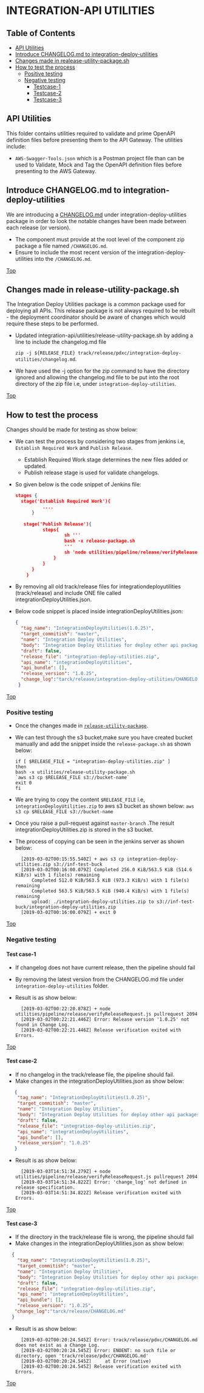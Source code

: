 # <a href="#top" id="top"></a> INTEGRATION-API UTILITIES

## Table of Contents
* [API Utilities](#api)
* [Introduce CHANGELOG.md to integration-deploy-utilities](#introduce)
* [Changes made in realease-utility-package.sh](#changes)
* [How to test the process](#process)
	* [Positive testing](#positive)
	* [Negative testing](#negative)
		* [Testcase-1](#test1)
		* [Testcase-2](#test2)
		* [Testcase-3](#test3)

## <a href="#api" id="api"></a> API Utilities

This folder contains utilities required to validate and prime OpenAPI definition files before presenting them to the API Gateway.  The utilities include:

* `AWS-Swagger-Tools.json` which is a Postman project file than can be used to Validate, Mock and Tag the OpenAPI definition files before presenting to the AWS Gateway.

## <a href="#introduce" id="introduce"></a>Introduce CHANGELOG.md to integration-deploy-utilities

We are introducing a [CHANGELOG.md](https://github.dxc.com/Platform-DXC/release-pipeline/blob/9946c380f386c742af5ce4b9688d1ea9f99d0e54/docs/CHANGE.md ) under integration-deploy-utilities package in order to look the notable changes have been made between each release (or version).

* The component must provide at the root level of the component zip package a file named `/CHANGELOG.md`.
* Ensure to include the most recent version of the integration-deploy-utilities into the `/CHANGELOG.md`.

[Top](#top)

## <a href="#changes" id="changes"></a> Changes made in release-utility-package.sh

The Integration Deploy Utilities package is a common package used for deploying all APIs. This release package is not always required to be rebuilt - the deployment coordinator should be aware of changes which would require these steps to be performed.

* Updated integration-api/utilities/release-utility-package.sh by adding a line to include the changelog.md file

  `zip -j ${RELEASE_FILE} track/release/pdxc/integration-deploy-utilities/changelog.md`.
  
* We have used the -j option for the zip command to have the directory ignored and allowing the changelog.md file to be put into the root directory of the zip file i.e, under `integration-deploy-utilities`.

[Top](#top)

## <a href="process" id="process"></a>How to test the process
Changes should be made for testing as show below:

* We can test the process by considering two stages from jenkins i.e, `Establish Required Work` and `Publish Release`.
  * Establish Required Work stage determines the new files added or updated.
  * Publish release stage is used for validate changelogs.
* So given below is the code snippet of Jenkins file:
  ```json        
  stages {
   	stage('Establish Required Work'){
			....
		}
	
	 stage('Publish Release'){
			steps{
					sh '''
					bash -x release-package.sh
					'''
					sh 'node utilities/pipeline/release/verifyReleaseRequest.js pullrequest ${CHANGE_ID}'
				}
			}
		}
	  }
	```

* By removing all old track/release files for integrationdeployutilities (track/release) and include ONE file called integrationDeployUtilities.json.

* Below code snippet is placed inside integrationDeployUtilities.json:
  
  ```json
  {
    "tag_name": "IntegrationDeployUtilities(1.0.25)",
    "target_commitish": "master",
    "name": "Integration Deploy Utilities",
    "body": "Integration Deploy Utilities for deploy other api packages. ",
    "draft": false,
    "release_file": "integration-deploy-utilities.zip",
    "api_name": "integrationDeployUtilities",
    "api_bundle": [],
    "release_version": "1.0.25",
    "change_log":"tarck/release/integration-deploy-utilities/CHANGELOG.md"
   }
  ```
  
[Top](#top)  

### <a href="#positive" id="positive"></a>Positive testing

* Once the changes made in [`release-utility-package`](#changes).
	
* We can test through the s3 bucket,make sure you have created bucket manually  and add the snippet  inside the `release-package.sh` as shown below:
    
      if [ $RELEASE_FILE = "integration-deploy-utilities.zip" ]
      then
      bash -x utilities/release-utility-package.sh
      `aws s3 cp $RELEASE_FILE s3://bucket-name`
      exit 0
      fi
* We are trying to copy the content  `$RELEASE_FILE` i.e, `integrationDeployUtilities.zip` to aws s3 bucket as shown below:
	`aws s3 cp $RELEASE_FILE s3://bucket-name`
* Once you raise a pull-request against `master-branch` .The result integrationDeployUtilities.zip is stored in the s3 bucket. 
* The process of copying can be seen in the jenkins server as shown below:
		
		[2019-03-02T00:15:55.540Z] + aws s3 cp integration-deploy-utilities.zip s3://inf-test-buck
		[2019-03-02T00:16:00.079Z] Completed 256.0 KiB/563.5 KiB (514.6 KiB/s) with 1 file(s) remaining
			Completed 512.0 KiB/563.5 KiB (973.3 KiB/s) with 1 file(s) remaining
			Completed 563.5 KiB/563.5 KiB (940.4 KiB/s) with 1 file(s) remaining
			upload: ./integration-deploy-utilities.zip to s3://inf-test-buck/integration-deploy-utilities.zip
		[2019-03-02T00:16:00.079Z] + exit 0

[Top](#top)

### <a href="#negative" id="negative"></a>Negative testing

#### <a href="#test1" id="test1"></a>Test case-1

* If changelog does not have current release, then the pipeline should fail 
* By removing the latest version from the CHANGELOG.md file under `integration-deploy-utilities` folder.
* Result is as show below:

		[2019-03-02T00:22:20.878Z] + node utilities/pipeline/release/verifyReleaseRequest.js pullrequest 2094
 		[2019-03-02T00:22:21.446Z] Error: Release version '1.0.25' not found in Change Log.
 		[2019-03-02T00:22:21.446Z] Release verification exited with Errors.

[Top](#top)

#### <a href="#test2" id="test2"></a>Test case-2
* If no changelog in the track/release file, the pipeline should fail.
* Make changes in the integrationDeployUtilities.json as show below:
```json
   {
    "tag_name": "IntegrationDeployUtilities(1.0.25)",
    "target_commitish": "master",
    "name": "Integration Deploy Utilities",
    "body": "Integration Deploy Utilities for deploy other api packages. ",
    "draft": false,
    "release_file": "integration-deploy-utilities.zip",
    "api_name": "integrationDeployUtilities",
    "api_bundle": [],
    "release_version": "1.0.25"
   }
   ```
* Result is as show below:

 		[2019-03-03T14:51:34.279Z] + node utilities/pipeline/release/verifyReleaseRequest.js pullrequest 2094
  		[2019-03-03T14:51:34.822Z] Error: 'change_log' not defined in release specification.
  		[2019-03-03T14:51:34.822Z] Release verification exited with Errors.

[Top](#top)

#### <a href="#test3" id="test3"></a>Test case-3
* If the directory in the track/release file is wrong, the pipeline should fail
* Make changes in the integrationDeployUtilities.json as show below:
```json
  {
    "tag_name": "IntegrationDeployUtilities(1.0.25)",
    "target_commitish": "master",
    "name": "Integration Deploy Utilities",
    "body": "Integration Deploy Utilities for deploy other api packages. ",
    "draft": false,
    "release_file": "integration-deploy-utilities.zip",
    "api_name": "integrationDeployUtilities",
    "api_bundle": [],
    "release_version": "1.0.25",
   "change_log":"tarck/release/CHANGELOG.md"
  }
  ```

* Result is as show below:
 		
 		[2019-03-02T00:20:24.545Z] Error: track/release/pdxc/CHANGELOG.md does not exist as a Change Log.
  	 	[2019-03-02T00:20:24.545Z] Error: ENOENT: no such file or directory, open 'track/release/pdxc/CHANGELOG.md'
  	 	[2019-03-02T00:20:24.545Z]     at Error (native)
  	 	[2019-03-02T00:20:24.545Z] Release verification exited with Errors.


[Top](#top)      

